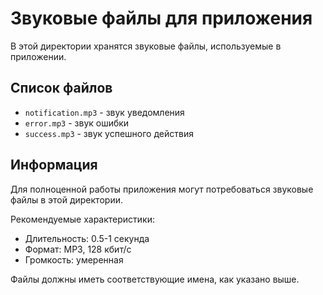 # Звуковые файлы для приложения

В этой директории хранятся звуковые файлы, используемые в приложении.

## Список файлов

- `notification.mp3` - звук уведомления
- `error.mp3` - звук ошибки
- `success.mp3` - звук успешного действия

## Информация

Для полноценной работы приложения могут потребоваться звуковые файлы в этой директории.

Рекомендуемые характеристики:
- Длительность: 0.5-1 секунда
- Формат: MP3, 128 кбит/с
- Громкость: умеренная

Файлы должны иметь соответствующие имена, как указано выше. 